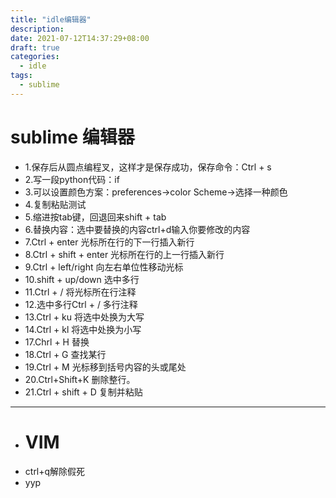 ```yaml
---
title: "idle编辑器"
description: 
date: 2021-07-12T14:37:29+08:00
draft: true
categories:
  - idle
tags:
  - sublime
---
```

<!--more-->

# sublime 编辑器
- 1.保存后从圆点编程叉，这样才是保存成功，保存命令：Ctrl + s
- 2.写一段python代码：if
- 3.可以设置颜色方案：preferences->color Scheme->选择一种颜色
- 4.复制粘贴测试
- 5.缩进按tab键，回退回来shift + tab
- 6.替换内容：选中要替换的内容ctrl+d输入你要修改的内容
- 7.Ctrl +  enter   光标所在行的下一行插入新行
- 8.Ctrl + shift  + enter  光标所在行的上一行插入新行
- 9.Ctrl  +  left/right    向左右单位性移动光标
- 10.shift +  up/down   选中多行
- 11.Ctrl  +  /  将光标所在行注释
- 12.选中多行Ctrl  +  /  多行注释
- 13.Ctrl  +  ku   将选中处换为大写
- 14.Ctrl  +  kl   将选中处换为小写
- 17.Chrl  +  H  替换 
- 18.Ctrl  +  G 查找某行
- 19.Ctrl  +  M   光标移到括号内容的头或尾处
- 20.Ctrl+Shift+K 删除整行。
- 21.Ctrl  +  shift  + D  复制并粘贴
- ----
- # VIM
- ctrl+q解除假死
- yyp  